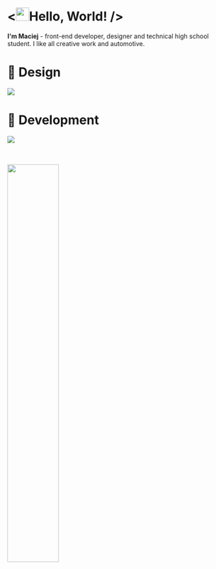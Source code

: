 # <<img src="https://user-images.githubusercontent.com/29491322/158017321-2eb04161-6400-4eea-938b-ed201b42345c.gif" height="30px">Hello, World! />


<b>I'm Maciej</b> - front-end developer, designer and technical high school student. I like all creative work and automotive.</p>

<h1 align="left">🎨 Design</h1>
<div align="left">
  <img src="https://skillicons.dev/icons?i=ps,ai,pr,ae,figma,blender,autocad"/>
<div>
  
<h1 align="left">🔧 Development</h1>

<div align="left">
  <img src="https://skillicons.dev/icons?i=html,css,js,ts,sass,jquery,docker,git,react,vue,express,mysql,mongodb,svg,linux"/>
<div>
  
  
<br/><br/>
<img style="width: 48%" src="https://github-readme-stats.vercel.app/api?username=maciejkurzak&count_private=true&show_icons=true&theme=github_dark"/>
&nbsp;&nbsp;&nbsp;&nbsp;&nbsp;&nbsp;

